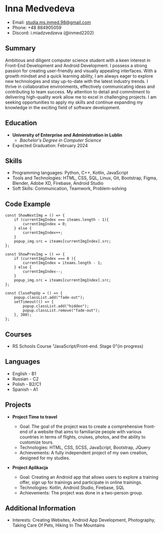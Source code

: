 # Inna Medvedeva

- Email: studia.ms.inmed.98@gmail.com
- Phone: +48 884905059
- Discord: i.miadzvedzeva (@inmed2202)

## Summary

Ambitious and diligent computer science student with a keen interest in Front-End Development and Android Development. I possess a strong passion for creating user-friendly and visually appealing interfaces. With a growth mindset and a quick learning ability, I am always eager to explore new technologies and stay up-to-date with the latest industry trends. I thrive in collaborative environments, effectively communicating ideas and contributing to team success. My attention to detail and commitment to delivering high-quality work allow me to excel in challenging projects. I am seeking opportunities to apply my skills and continue expanding my knowledge in the exciting field of software development.

## Education

- **University of Enterprise and Administration in Lublin**
  - *Bachelor's Degree in Computer Science*
- Expected Graduation: February 2024

## Skills

- Programming languages: Python, C++, Kotlin, JavaScript
- Tools and Technologies: HTML, CSS, SQL, Linux, Git, Bootstrap, Figma, Blender, Adobe XD, Firebase, Android Studio
- Soft Skills: Communication, Teamwork, Problem-solving

## Code Example

```
const ShowNextImg = () => {
    if (currentImgIndex === iteams.length - 1){
        currentImgIndex = 0;
    } else {
        currentImgIndex++;
    }
    popup_img.src = iteams[currentImgIndex].src;
};

const ShowPrevImg = () => {
    if (currentImgIndex === 0 ){
        currentImgIndex = iteams.length - 1;
    } else {
        currentImgIndex--;
    }
    popup_img.src = iteams[currentImgIndex].src;
};

const ClosePopUp = () => {
    popup.classList.add("fade-out");
    setTimeout(() => {
        popup.classList.add("hidden");
        popup.classList.remove("fade-out");
    }, 300);    
};
```

## Courses

- RS Schools Course "JavaScript/Front-end. Stage 0"(in progress)

## Languages

- English - B1
- Russian - C2
- Polish - B2/C1
- Spanish - A1


## Projects

  - **Project Time to travel**
    - Goal: The goal of the project was to create a comprehensive front-end of a website that aims to familiarize people with various countries in terms of flights, cruises, photos, and the ability to customize tours.
    - Technologies: HTML, CSS, SCSS, JavaScript, Bootstrap, JQuery
    - Achievements: A fully independent project of my own creation, designed for my studies.

  - **Project Aplikacja**
    - Goal: Creating an Android app that allows users to explore a training offer, sign up for trainings and participate in online trainings.
    - Technologies: Kotlin, Android Studio, Firebase, SQL
    - Achievements: The project was done in a two-person group.

## Additional Information

- Interests: Creating Websites, Android App Development, Photography, Taking Care Of Pets, Hiking In The Mountains
